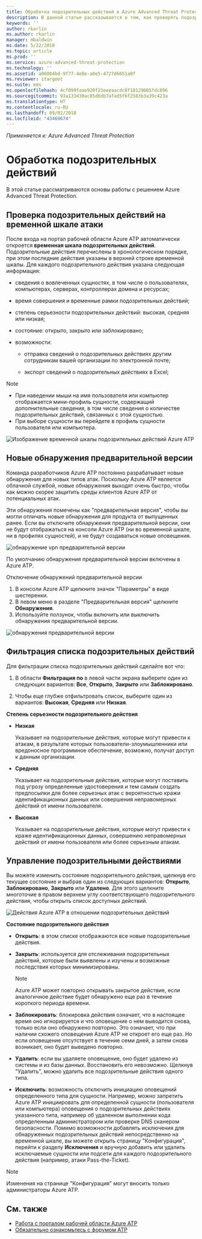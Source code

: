 ```yaml
---
title: Обработка подозрительных действий в Azure Advanced Threat Protection | Документы Майкрософт
description: В данной статье рассказывается о том, как проверять подозрительные действия, выявленные Azure ATP.
keywords: ''
author: rkarlin
ms.author: rkarlin
manager: mbaldwin
ms.date: 5/22/2018
ms.topic: article
ms.prod: ''
ms.service: azure-advanced-threat-protection
ms.technology: ''
ms.assetid: a06004bd-9f77-4e8e-a0e5-4727d6651a0f
ms.reviewer: itargoet
ms.suite: ems
ms.openlocfilehash: 4cf099faae920f23eeeaacdc8f10129005fdc896
ms.sourcegitcommit: 93a133430ac85d6db7afad5f6f2583b3a39c423a
ms.translationtype: HT
ms.contentlocale: ru-RU
ms.lasthandoff: 09/02/2018
ms.locfileid: "43469674"
---
```

*Применяется к: Azure Advanced Threat Protection*



# <a name="working-with-suspicious-activities"></a>Обработка подозрительных действий
В этой статье рассматриваются основы работы с решением Azure Advanced Threat Protection.

## Проверка подозрительных действий на временной шкале атаки <a name="review-suspicious-activities-on-the-attack-time-line"></a>
После входа на портал рабочей области Azure ATP автоматически откроется **временная шкала подозрительных действий**. Подозрительные действия перечислены в хронологическом порядке, при этом последние действия указаны в верхней строке временной шкалы.
Для каждого подозрительного действия указана следующая информация:

-   сведения о вовлеченных сущностях, в том числе о пользователях, компьютерах, серверах, контроллерах домена и ресурсах;

-   время совершения и временные рамки подозрительных действий;

-   степень серьезности подозрительных действий: высокая, средняя или низкая;

-   состояние: открыто, закрыто или заблокировано;

-   возможности:

    -   отправка сведений о подозрительных действиях другим сотрудникам вашей организации по электронной почте;

    -   экспорт сведений о подозрительных действиях в Excel;

> [!NOTE]
> -   При наведении мыши на имя пользователя или компьютер отображается мини-профиль сущности, содержащий дополнительные сведения, в том числе сведения о количестве подозрительных действий, связанных с этой сущностью.
> -   При выборе сущности вы перейдете в профиль сущности пользователя или компьютера.

![Изображение временной шкалы подозрительных действий Azure ATP](media/atp-sa-timeline.png)

## Новые обнаружения предварительной версии<a name="preview-detections"></a>

Команда разработчиков Azure ATP постоянно разрабатывает новые обнаружения для новых типов атак. Поскольку Azure ATP является облачной службой, новые обнаружения выходят очень быстро, чтобы как можно скорее защитить среды клиентов Azure ATP от потенциальных атак.

Эти обнаружения помечены как "предварительная версия", чтобы вы могли отличать новые обнаружения для продукта от выпущенных ранее. Если вы отключите обнаружения предварительной версии, они не будут отображаться на консоли Azure ATP (ни во временной шкале, ни в профилях сущностей), и не будут создаваться новые оповещения.

![обнаружение vpn предварительной версии](./media/preview-detection-vpn.png) 

По умолчанию обнаружения предварительной версии включены в Azure ATP. 

Отключение обнаружений предварительной версии

1. В консоли Azure ATP щелкните значок "Параметры" в виде шестеренки.
2. В левом меню в разделе "Предварительная версия" щелкните **Обнаружения**.
3. Используйте ползунок, чтобы включить или выключить обнаружения предварительной версии.
 
![обнаружения предварительной версии](./media/preview-detections.png) 


## <a name="filter-suspicious-activities-list"></a>Фильтрация списка подозрительных действий
Для фильтрации списка подозрительных действий сделайте вот что:

1.  В области **Фильтрация по** в левой части экрана выберите один из следующих вариантов: **Все**, **Открыто**, **Закрыто** или **Заблокировано**.

2.  Чтобы еще глубже отфильтровать список, выберите один из вариантов: **Высокая**, **Средняя** или **Низкая**.

**Степень серьезности подозрительного действия**

-   **Низкая**

    Указывает на подозрительные действия, которые могут привести к атакам, в результате которых пользователи-злоумышленники или вредоносное программное обеспечение, возможно, получат доступ к данным организации.

-   **Средняя**

    Указывает на подозрительные действия, которые могут поставить под угрозу определенные удостоверения и тем самым создать предпосылки для более серьезных атак с вероятностью кражи идентификационных данных или совершения неправомерных действий от имени пользователя.

-   **Высокая**

    Указывает на подозрительные действия, которые могут привести к краже идентификационных данных, совершению неправомерных действий от имени пользователя или более серьезным атакам.




## <a name="managing-suspicious-activities"></a>Управление подозрительными действиями
Вы можете изменить состояние подозрительного действия, щелкнув его текущее состояние и выбрав один из следующих вариантов: **Открыто**, **Заблокировано**, **Закрыто** или **Удалено**.
Для этого щелкните многоточие в правом верхнем углу соответствующего подозрительного действия, чтобы открыть список доступных действий.

![Действия Azure ATP в отношении подозрительных действий](./media/atp-sa-actions.png)

**Состояние подозрительного действия**

-   **Открыть**: в этом списке отображаются все новые подозрительные действия.

-   **Закрыть**: используется для отслеживания подозрительных действий, которые были выявлены и изучены и возможные последствия которых минимизированы.

    > [!NOTE]
    > Azure ATP может повторно открывать закрытое действие, если аналогичное действие будет обнаружено еще раз в течение короткого периода времени.

-   **Заблокировать**: блокировка действия означает, что в настоящее время оно игнорируется и что оповещение о нем выводится снова, только если оно обнаружено повторно. Это означает, что при наличии схожего оповещения Azure ATP не откроет его еще раз. Но если оповещение отсутствует в течение семи дней, а затем снова возникает, оно будет выведено повторно.

- **Удалить**: если вы удаляете оповещение, оно будет удалено из системы и из базы данных. Восстановить его невозможно. Щелкнув "Удалить", можно удалить все подозрительные действия одного типа.

- **Исключить**: возможность отключить инициацию оповещений определенного типа для сущности. Например, можно запретить Azure ATP инициировать для определенной сущности (пользователя или компьютера) оповещения о подозрительных действиях указанного типа, например об удаленном выполнении кода определенным администратором или проверке DNS сканером безопасности. Помимо возможности добавлять исключения для обнаруженных подозрительных действий непосредственно на временной шкале, вы можете открыть страницу "Конфигурация", перейти к разделу **Исключения** и вручную добавить или удалить исключаемые сущности или подсети для каждого подозрительного действия (например, атаки Pass-the-Ticket). 

> [!NOTE]
> Изменения на странице "Конфигурация" могут вносить только администраторы Azure ATP.


## <a name="see-also"></a>См. также

- [Работа с порталом рабочей области Azure ATP](workspace-portal.md)
- [Обязательно ознакомьтесь с форумом ATP](https://aka.ms/azureatpcommunity)
